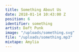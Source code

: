 ```yaml
---
title: Something About Us
date: 2018-01-14 10:43:00 Z
position: 6
identifier: something
artist: Daft Punk
image: "/uploads/something.svg"
file: "/uploads/something.mp3"
mixtape: Amylia
---
```


